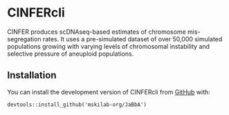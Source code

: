 
<!-- README.md is generated from README.Rmd. Please edit that file -->

# CINFERcli

<!-- badges: start -->
<!-- badges: end -->

CINFER produces scDNAseq-based estimates of chromosome mis-segregation
rates. It uses a pre-simulated dataset of over 50,000 simulated
populations growing with varying levels of chromosomal instability and
selective pressure of aneuploid populations.

## Installation

You can install the development version of CINFERcli from
[GitHub](https://github.com/) with:

    devtools::install_github('mskilab-org/JaBbA')

